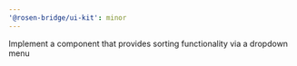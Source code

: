 ```yaml
---
'@rosen-bridge/ui-kit': minor
---
```


Implement a component that provides sorting functionality via a dropdown menu
